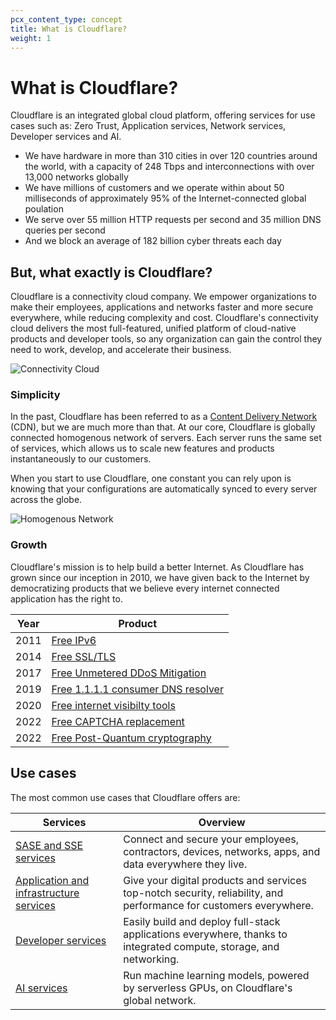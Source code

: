 ```yaml
---
pcx_content_type: concept
title: What is Cloudflare?
weight: 1
---
```


# What is Cloudflare?

Cloudflare is an integrated global cloud platform, offering services for use cases such as: Zero Trust, Application services, Network services, Developer services and AI.

- We have hardware in more than 310 cities in over 120 countries around the world, with a capacity of 248 Tbps and interconnections with over 13,000 networks globally
- We have millions of customers and we operate within about 50 milliseconds of approximately 95% of the Internet-connected global poulation
- We serve over 55 million HTTP requests per second and 35 million DNS queries per second
- And we block an average of 182 billion cyber threats each day

## **But, what exactly is Cloudflare?** 

Cloudflare is a connectivity cloud company. We empower organizations to make their employees, applications and networks faster and more secure everywhere, while reducing complexity and cost. Cloudflare's connectivity cloud delivers the most full-featured, unified platform of cloud-native products and developer tools, so any organization can gain the control they need to work, develop, and accelerate their business. 

![Connectivity Cloud](/images/fundamentals/connectivity-cloud.png)

### Simplicity 

In the past, Cloudflare has been referred to as a [Content Delivery Network](/cache/) (CDN), but we are much more than that. At our core, Cloudflare is globally connected homogenous network of servers. Each server runs the same set of services, which allows us to scale new features and products instantaneously to our customers. 

When you start to use Cloudflare, one constant you can rely upon is knowing that your configurations are automatically synced to every server across the globe.

![Homogenous Network](/images/fundamentals/homogenous-network.png)

### Growth

Cloudflare's mission is to help build a better Internet. As Cloudflare has grown since our inception in 2010, we have given back to the Internet by democratizing products that we believe every internet connected application has the right to. 

| Year | Product | 
| --- | --- |
| 2011 | [Free IPv6](https://blog.cloudflare.com/introducing-cloudflares-automatic-ipv6-gatewa) | 
| 2014 | [Free SSL/TLS](https://blog.cloudflare.com/introducing-universal-ssl/) |
| 2017 | [Free Unmetered DDoS Mitigation](https://blog.cloudflare.com/unmetered-mitigation/) |
| 2019 | [Free 1.1.1.1 consumer DNS resolver](https://blog.cloudflare.com/dns-resolver-1-1-1-1) |
| 2020 | [Free internet visibilty tools](https://blog.cloudflare.com/introducing-cloudflare-radar) |
| 2022 | [Free CAPTCHA replacement](https://blog.cloudflare.com/turnstile-ga) |
| 2022 | [Free Post-Quantum cryptography](https://blog.cloudflare.com/post-quantum-crypto-should-be-free) |


## Use cases

The most common use cases that Cloudflare offers are:

| Services | Overview | 
| --- | --- |
| [SASE and SSE services](/products/?product-group=Cloudflare+One) | Connect and secure your employees, contractors, devices, networks, apps, and data everywhere they live. |
| [Application and infrastructure services](/products/?product-group=Application+performance%2CApplication+security) | Give your digital products and services top-notch security, reliability, and performance for customers everywhere. |
| [Developer services](/products/?product-group=Developer+platform) | Easily build and deploy full-stack applications everywhere, thanks to integrated compute, storage, and networking. | 
| [AI services](/products/?product-group=AI) | Run machine learning models, powered by serverless GPUs, on Cloudflare's global network. |
